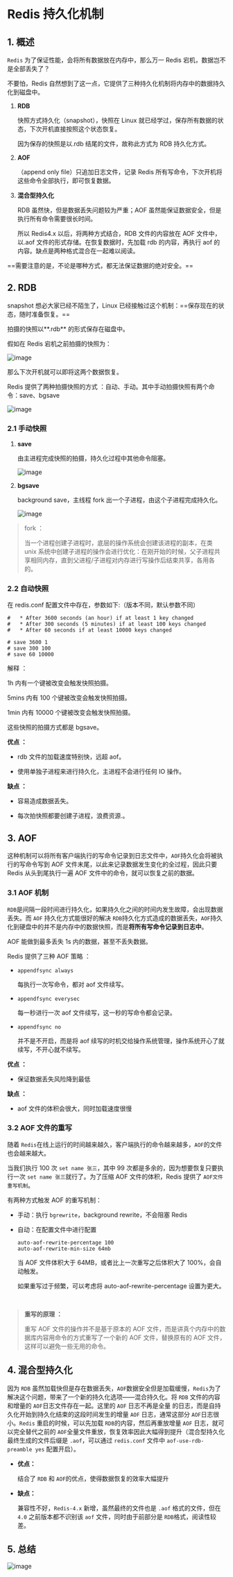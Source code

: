 # Redis 持久化机制

## 1. 概述

`Redis` ​为了保证性能，会将所有数据放在内存中，那么万一 Redis 宕机，数据岂不是全部丢失了？

不要怕，Redis 自然想到了这一点，它提供了三种持久化机制将内存中的数据持久化到磁盘中。

1. **RDB**

   快照方式持久化（snapshot），快照在 Linux 就已经学过，保存所有数据的状态，下次开机直接按照这个状态恢复。

   因为保存的快照是以.rdb 结尾的文件，故称此方式为 RDB 持久化方式。
2. **AOF**

   （append only file）只追加日志文件，记录 Redis 所有写命令，下次开机将这些命令全部执行，即可恢复数据。
3. **混合型持久化**

   RDB 虽然快，但是数据丢失问题较为严重；AOF 虽然能保证数据安全，但是执行所有命令需要很长时间。

   所以 Redis4.x 以后，将两种方式结合，RDB 文件的内容放在 AOF 文件中，以.aof 文件的形式存储。在恢复数据时，先加载 rdb 的内容，再执行 aof 的内容。缺点是两种格式混合在一起难以阅读。

==需要注意的是，不论是哪种方式，都无法保证数据的绝对安全。==

## 2. RDB

snapshot 想必大家已经不陌生了，Linux 已经接触过这个机制：==保存现在的状态，随时准备恢复。==

拍摄的快照以**.rdb** 的形式保存在磁盘中。

假如在 Redis 宕机之前拍摄的快照为：

![image](https://typorehwf.oss-cn-chengdu.aliyuncs.com/image-20230102101206-yrbh2d0.png)

那么下次开机就可以即将这两个数据恢复。

Redis 提供了两种拍摄快照的方式 ：自动、手动。其中手动拍摄快照有两个命令：save、bgsave

![image](https://typorehwf.oss-cn-chengdu.aliyuncs.com/image-20230102101717-g9cnz1r.png)

### 2.1 手动快照

1. **save**

   由主进程完成快照的拍摄，持久化过程中其他命令阻塞。

   ![image](https://typorehwf.oss-cn-chengdu.aliyuncs.com/image-20230102105300-zs34lcz.png)
2. **bgsave**

   background save，主线程 fork 出一个子进程，由这个子进程完成持久化。

   ![image](https://typorehwf.oss-cn-chengdu.aliyuncs.com/image-20230102105321-usbmqdu.png)

> fork ：
>
> 当一个进程创建子进程时，底层的操作系统会创建该进程的副本，在类 unix 系统中创建子进程的操作会进行优化：在刚开始的时候，父子进程共享相同内存，直到父进程/子进程对内存进行写操作后结束共享，各用各的。

### 2.2 自动快照

在 redis.conf 配置文件中存在，参数如下:（版本不同，默认参数不同）

```vim
#   * After 3600 seconds (an hour) if at least 1 key changed
#   * After 300 seconds (5 minutes) if at least 100 keys changed
#   * After 60 seconds if at least 10000 keys changed

# save 3600 1
# save 300 100
# save 60 10000
```

解释 ：

1h 内有一个键被改变会触发快照拍摄。

5mins 内有 100 个键被改变会触发快照拍摄。

1min 内有 10000 个键被改变会触发快照拍摄。

这些快照的拍摄方式都是 bgsave。

**优点 ：**

* rdb 文件的加载速度特别快，远超 aof。

* 使用单独子进程来进行持久化，主进程不会进行任何 IO 操作。

**缺点 ：**

* 容易造成数据丢失。

* 每次拍快照都要创建子进程，浪费资源.。

## 3. AOF

这种机制可以将所有客户端执行的写命令记录到日志文件中，`AOF` ​持久化会将被执行的写命令写到 AOF 文件末尾，以此来记录数据发生变化的全过程，因此只要 Redis 从头到尾执行一遍 AOF 文件中的命令，就可以恢复之前的数据。

### 3.1 AOF 机制

`RDB` ​是间隔一段时间进行持久化，如果持久化之间的时间内发生故障，会出现数据丢失。而 `AOF` ​持久化方式能很好的解决 `RDB` ​持久化方式造成的数据丢失，`AOF` ​持久化到硬盘中的并不是内存中的数据快照，而是**将所有写命令记录到日志中**。

AOF 能做到最多丢失 1s 内的数据，甚至不丢失数据。

Redis 提供了三种 AOF 策略 ：

* `appendfsync always`

  每执行一次写命令，都对 aof 文件续写。
* `appendfsync everysec`​

  每一秒进行一次 aof 文件续写，这一秒的写命令都会记录。
* `appendfsync no`

  并不是不开启，而是将 aof 续写的时机交给操作系统管理，操作系统开心了就续写，不开心就不续写。

**优点 ：**

* 保证数据丢失风险降到最低

**缺点 ：**

* aof 文件的体积会很大，同时加载速度很慢

### 3.2 AOF 文件的重写

随着 `Redis` ​在线上运行的时间越来越久，客户端执行的命令越来越多，`AOF` ​的文件也会越来越大。

当我们执行 100 次 `set name 张三`​，其中 99 次都是多余的，因为想要恢复只要执行一次 `set name 张三` ​就行了。为了压缩 AOF 文件的体积，Redis 提供了 `AOF文件重写机制`​。

有两种方式触发 AOF 的重写机制：

* 手动：执行 `bgrewrite`​，background rewrite，不会阻塞 Redis

* 自动：在配置文件中进行配置

  ```vim
  auto-aof-rewrite-percentage 100
  auto-aof-rewrite-min-size 64mb
  ```

  当 AOF 文件体积大于 64MB，或者比上一次重写之后体积大了 100%，会自动触发。

  如果重写过于频繁，可以考虑将 auto-aof-rewrite-percentage 设置为更大。

‍

> **重写的原理 ：**
>
> 重写 AOF 文件的操作并不是基于原本的 AOF 文件，而是讲真个内存中的数据库内容用命令的方式重写了一个新的 AOF 文件，替换原有的 AOF 文件，这样可以避免一些无用的命令。

## 4. 混合型持久化

因为 `RDB` ​虽然加载快但是存在数据丢失，`AOF` ​数据安全但是加载缓慢，`Redis` ​为了解决这个问题，带来了一个新的持久化选项——混合持久化。将 `RDB` ​文件的内容和增量的 `AOF` ​日志文件存在一起。这里的 `AOF` ​日志不再是全量 的日志，而是自持久化开始到持久化结束的这段时间发生的增量 `AOF` ​日志，通常这部分 `AOF` ​日志很小。`Redis` ​重启的时候，可以先加载 `RDB` ​的内容，然后再重放增量 `AOF` ​日志，就可以完全替代之前的 `AOF` ​全量文件重放，恢复效率因此大幅得到提升（混合型持久化最终生成的文件后缀是 `.aof`​，可以通过 `redis.conf` ​文件中 `aof-use-rdb-preamble yes` ​配置开启）。

* **优点：**

  结合了 `RDB` ​和 `AOF` ​的优点，使得数据恢复的效率大幅提升

* **缺点：**

  兼容性不好，`Redis-4.x` ​新增，虽然最终的文件也是 `.aof` ​格式的文件，但在 `4.0` ​之前版本都不识别该 `aof` ​文件，同时由于前部分是 `RDB` ​格式，阅读性较差。

## 5. 总结

![image](https://typorehwf.oss-cn-chengdu.aliyuncs.com/image-20230102132247-ww8ti4d.png)
